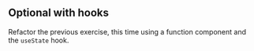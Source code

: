 ## Optional with hooks

Refactor the previous exercise, this time using a function component and the `useState` hook.
